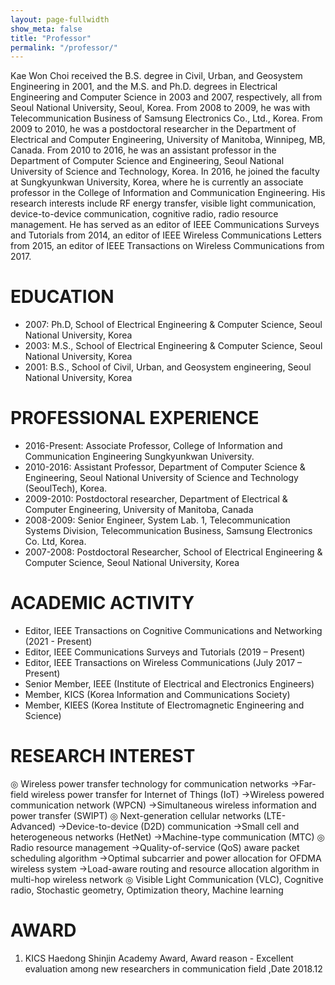 ```yaml
---
layout: page-fullwidth
show_meta: false
title: "Professor"
permalink: "/professor/"
---
```

<div class="row">
    <div class="medium-4 columns t30">
    <img src="{{site.urlimg}}profile_prof_choi.jpg" alt="">
    </div>
    <div class="medium-8 columns">
    Kae Won Choi received the B.S. degree in Civil, Urban, and Geosystem Engineering in 2001, and the M.S. and Ph.D. degrees in Electrical Engineering and Computer Science in 2003 and 2007, respectively, all from Seoul National University, Seoul, Korea. From 2008 to 2009, he was with Telecommunication Business of Samsung Electronics Co., Ltd., Korea. From 2009 to 2010, he was a postdoctoral researcher in the Department of Electrical and Computer Engineering, University of Manitoba, Winnipeg, MB, Canada. From 2010 to 2016, he was an assistant professor in the Department of Computer Science and Engineering, Seoul National University of Science and Technology, Korea. In 2016, he joined the faculty at Sungkyunkwan University, Korea, where he is currently an associate professor in the College of Information and Communication Engineering. His research interests include RF energy transfer, visible light communication, device-to-device communication, cognitive radio, radio resource management. He has served as an editor of IEEE Communications Surveys and Tutorials from 2014, an editor of IEEE Wireless Communications Letters from 2015, an editor of IEEE Transactions on Wireless Communications from 2017.
    </div>
</div>

# EDUCATION
<ul>
    <li>2007: Ph.D, School of Electrical Engineering & Computer Science, Seoul National University, Korea</li>
    <li>2003: M.S., School of Electrical Engineering & Computer Science, Seoul National University, Korea</li>
    <li>2001: B.S., School of Civil, Urban, and Geosystem engineering, Seoul National University, Korea</li>
</ul>

# PROFESSIONAL EXPERIENCE
<ul>
    <li>2016-Present: Associate Professor, College of Information and Communication Engineering Sungkyunkwan University.</li>
    <li>2010-2016: Assistant Professor, Department of Computer Science & Engineering, Seoul National University of Science and Technology (SeoulTech), Korea.</li>
    <li>2009-2010: Postdoctoral researcher, Department of Electrical & Computer Engineering, University of Manitoba, Canada</li>
    <li>2008-2009: Senior Engineer, System Lab. 1, Telecommunication Systems Division, Telecommunication Business, Samsung Electronics Co. Ltd, Korea.</li>
    <li>2007-2008: Postdoctoral Researcher, School of Electrical Engineering & Computer Science, Seoul National University, Korea</li>
</ul>

# ACADEMIC ACTIVITY
<ul>
    <li>Editor, IEEE Transactions on Cognitive Communications and Networking (2021 - Present)</li>
    <li>Editor, IEEE Communications Surveys and Tutorials (2019 – Present)</li>
    <li>Editor, IEEE Transactions on Wireless Communications (July 2017 – Present)</li>
    <li>Senior Member, IEEE (Institute of Electrical and Electronics Engineers)</li>
    <li>Member, KICS (Korea Information and Communications Society)</li>
    <li>Member, KIEES (Korea Institute of Electromagnetic Engineering and Science)</li>
</ul>

# RESEARCH INTEREST
◎ Wireless power transfer technology for communication networks
   →Far-field wireless power transfer for Internet of Things (IoT)
   →Wireless powered communication network (WPCN)
   →Simultaneous wireless information and power transfer (SWIPT)
◎ Next-generation cellular networks (LTE-Advanced)
   →Device-to-device (D2D) communication
   →Small cell and heterogeneous networks (HetNet)
   →Machine-type communication (MTC)
◎ Radio resource management
   →Quality-of-service (QoS) aware packet scheduling algorithm
   →Optimal subcarrier and power allocation for OFDMA wireless system
   →Load-aware routing and resource allocation algorithm in multi-hop wireless network
◎ Visible Light Communication (VLC), Cognitive radio, Stochastic geometry, Optimization theory, Machine learning

# AWARD
<ol>
    <li>KICS Haedong Shinjin Academy Award,  Award reason - Excellent evaluation among new researchers in communication field ,Date 2018.12</li>
</ol>